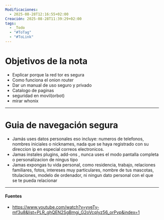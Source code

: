 ```yaml
---
Modificaciones:
  - 2025-08-28T12:16:55+02:00
Creación: 2025-08-28T11:39:29+02:00
tags:
  - _Todo
  - "#ToTag"
  - "#ToLink"
---
```

 # Objetivos de la nota
 - Explicar porque la red tor es segura
 - Como funciona el onion router
 - Dar un manual de uso seguro y privado
 - Catalogo de paginas
 - seguridad en movil(orbot)
 - mirar whonix
---
# Guia de navegación segura
- Jamás uses datos personales eso incluye:  numeros de telefonos, nombres iniciales o nicknames, nada que se haya registrado con su direccion ip en especial correos electronicos.
- Jamas instales plugins, add-ons , nunca uses el modo pantalla completa o personalizacion de ningus tipo
- Jamas expongas tu vida personal, como residencia, trabajo, relaciones familiares, fotos, intereses muy particulares, nombre de tus mascotas, titulaciones, modelo de ordenador, ni ningun dato personal con el que se te pueda relacionar

---
#### Fuentes
- https://www.youtube.com/watch?v=yveTy-mf3u8&list=PLR_ghQEN2SgBmgi_G2oVcqIyz56_orPvp&index=1